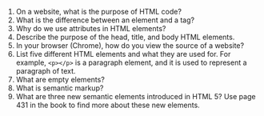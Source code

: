 1.  On a website, what is the purpose of HTML code?
2.  What is the difference between an element and a tag?
3.  Why do we use attributes in HTML elements?
4.  Describe the purpose of the head, title, and body HTML elements.
5.  In your browser (Chrome), how do you view the source of a website?
6.  List five different HTML elements and what they are used for. For example, `<p></p>` is a paragraph element, and it is used to represent a paragraph of text.
7.  What are empty elements?
8.  What is semantic markup?
9.  What are three new semantic elements introduced in HTML 5? Use page 431 in the book to find more about these new elements.
